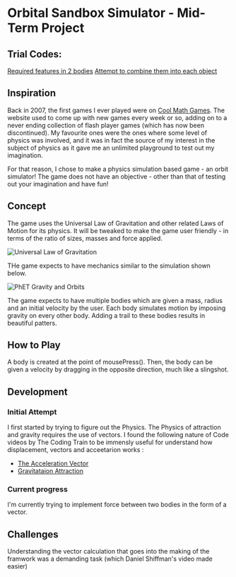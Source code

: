 # Orbital Sandbox Simulator - Mid-Term Project

## Trial Codes:

[Required features in 2 bodies](https://editor.p5js.org/soumen02/sketches/Kz3qDskBg)
[Attempt to combine them into each object](https://editor.p5js.org/soumen02/sketches/nbZCqGCj9)

## Inspiration 

Back in 2007, the first games I ever played were on [Cool Math Games](https://www.coolmathgames.com/). The website used to come up with new games every week or so, adding on to a never ending collection of flash player games (which has now been discontinued). My favourite ones were the ones where some level of physics was involved, and it was in fact the source of my interest in the subject of physics as it gave me an unlimited playground to test out my imagination. 

For that reason, I chose to make a physics simulation based game - an orbit simulator! The game does not have an objective - other than that of testing out your imagination and have fun! 

## Concept

The game uses the Universal Law of Gravitation and other related Laws of Motion for its physics. It will be tweaked to make the game user friendly - in terms of the ratio of sizes, masses and force applied. 

![Universal Law of Gravitation](https://user-images.githubusercontent.com/38569809/156557073-a1aa6ff5-657a-4a23-82d6-35d25b1460bb.png)

THe game expects to have mechanics similar to the simulation shown below.

![PhET Gravity and Orbits](https://user-images.githubusercontent.com/38569809/156557743-602185bc-6116-42e8-bd1e-5b29c7bd9225.png)



The game expects to have multiple bodies which are given a mass, radius and an initial velocity by the user. Each body simulates motion by imposing gravity on every other body. Adding a trail to these bodies results in beautiful patters. 

## How to Play

A body is created at the point of mousePress(). Then, the body can be given a velocity by dragging in the opposite direction, much like a slingshot. 


## Development
### Initial Attempt 

I first started by trying to figure out the Physics. The Physics of attraction and gravity requires the use of vectors. 
I found the following nature of Code videos by The Coding Train to be immensly useful for understand how displacement, vectors and acceetarion works :
  - [The Acceleration Vector](https://www.youtube.com/watch?v=T84AWnntxZA&t=76s)
  - [Gravitataion Attraction](https://www.youtube.com/watch?v=EpgB3cNhKPM&t=522s)


### Current progress

I'm currently trying to implement force between two bodies in the form of a vector. 

## Challenges

Understanding the vector calculation that goes into the making of the framwork was a demanding task (which Daniel Shiffman's video made easier)
